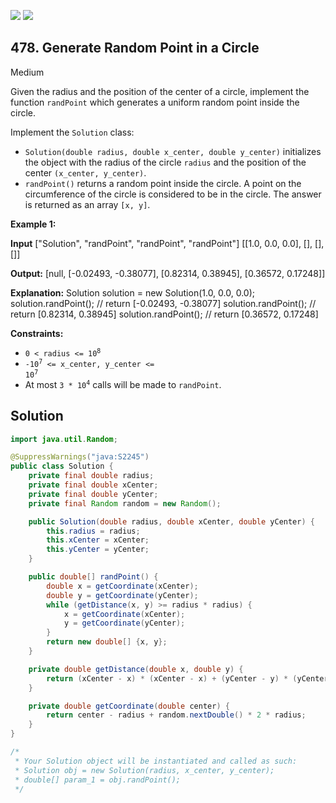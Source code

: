 [![](https://img.shields.io/github/stars/javadev/LeetCode-in-Java?label=Stars&style=flat-square)](https://github.com/javadev/LeetCode-in-Java)
[![](https://img.shields.io/github/forks/javadev/LeetCode-in-Java?label=Fork%20me%20on%20GitHub%20&style=flat-square)](https://github.com/javadev/LeetCode-in-Java/fork)

## 478\. Generate Random Point in a Circle

Medium

Given the radius and the position of the center of a circle, implement the function `randPoint` which generates a uniform random point inside the circle.

Implement the `Solution` class:

*   `Solution(double radius, double x_center, double y_center)` initializes the object with the radius of the circle `radius` and the position of the center `(x_center, y_center)`.
*   `randPoint()` returns a random point inside the circle. A point on the circumference of the circle is considered to be in the circle. The answer is returned as an array `[x, y]`.

**Example 1:**

**Input** ["Solution", "randPoint", "randPoint", "randPoint"] [[1.0, 0.0, 0.0], [], [], []]

**Output:** [null, [-0.02493, -0.38077], [0.82314, 0.38945], [0.36572, 0.17248]]

**Explanation:** Solution solution = new Solution(1.0, 0.0, 0.0); solution.randPoint(); // return [-0.02493, -0.38077] solution.randPoint(); // return [0.82314, 0.38945] solution.randPoint(); // return [0.36572, 0.17248]

**Constraints:**

*   <code>0 < radius <= 10<sup>8</sup></code>
*   <code>-10<sup>7</sup> <= x_center, y_center <= 10<sup>7</sup></code>
*   At most <code>3 * 10<sup>4</sup></code> calls will be made to `randPoint`.

## Solution

```java
import java.util.Random;

@SuppressWarnings("java:S2245")
public class Solution {
    private final double radius;
    private final double xCenter;
    private final double yCenter;
    private final Random random = new Random();

    public Solution(double radius, double xCenter, double yCenter) {
        this.radius = radius;
        this.xCenter = xCenter;
        this.yCenter = yCenter;
    }

    public double[] randPoint() {
        double x = getCoordinate(xCenter);
        double y = getCoordinate(yCenter);
        while (getDistance(x, y) >= radius * radius) {
            x = getCoordinate(xCenter);
            y = getCoordinate(yCenter);
        }
        return new double[] {x, y};
    }

    private double getDistance(double x, double y) {
        return (xCenter - x) * (xCenter - x) + (yCenter - y) * (yCenter - y);
    }

    private double getCoordinate(double center) {
        return center - radius + random.nextDouble() * 2 * radius;
    }
}

/*
 * Your Solution object will be instantiated and called as such:
 * Solution obj = new Solution(radius, x_center, y_center);
 * double[] param_1 = obj.randPoint();
 */
```